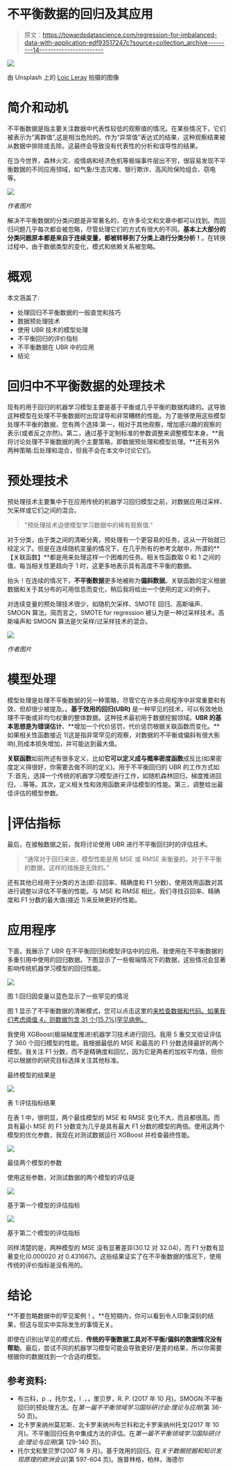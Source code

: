 # 不平衡数据的回归及其应用

> 原文：<https://towardsdatascience.com/regression-for-imbalanced-data-with-application-edf93517247c?source=collection_archive---------14----------------------->

![](img/e45b21715b2d3d7dc61f4ee793f3e8e0.png)

由 Unsplash 上的 [Loic Leray](https://unsplash.com/@loicleray) 拍摄的图像

# 简介和动机

不平衡数据是指主要关注数据中代表性较低的观察值的情况。在某些情况下，它们被表示为“离群值”,这是相当危险的。作为“异常值”表达式的结果，这种观察结果被从数据中排除或去除。这最终会导致没有代表性的分析和误导性的结果。

在当今世界，森林火灾、疫情病和经济危机等极端事件层出不穷，很容易发现不平衡数据的不同应用领域，如气象/生态灾难、银行欺诈、高风险保险组合、窃电等。

![](img/fb5e81ab75d8b748fb47479b6e3b5942.png)

*作者图片*

解决不平衡数据的分类问题是非常著名的，在许多论文和文章中都可以找到。而回归问题几乎每次都会被忽略，尽管处理它们的方式有很大的不同。**基本上大部分的分类问题原本都是来自于连续变量，都被转移到了分类上进行分类分析！**。在转换过程中，由于数据类型的变化，模式和依赖关系被忽略。

# 概观

本文涵盖了:

*   处理回归不平衡数据的一般直觉和技巧
*   数据预处理技术
*   使用 UBR 技术的模型处理
*   不平衡回归的评价指标
*   不平衡数据在 UBR 中的应用
*   结论

# 回归中不平衡数据的处理技术

现有的用于回归的机器学习模型主要是基于平衡或几乎平衡的数据构建的。这导致这种模型在处理不平衡数据时出现误导和非常糟糕的性能。为了能够使用这些模型处理不平衡的数据，您有两个选择:第一，相对于其他观察，增加感兴趣的观察的表示(或者反之亦然)。第二，通过基于定制标准的参数调整来调整模型本身。**我将讨论处理不平衡数据的两个主要策略，即数据预处理和模型处理。**还有另外两种策略:后处理和混合，但我不会在本文中讨论它们。

# 预处理技术

预处理技术主要集中于在应用传统的机器学习回归模型之前，对数据应用过采样、欠采样或它们之间的混合。

> "预处理技术迫使模型学习数据中的稀有观察值."

对于分类，由于类之间的清晰分离，预处理有一个更容易的任务，这从一开始就已经定义了。但是在连续随机变量的情况下，在几乎所有的参考文献中，所谓的**【关联函数】**都是用来处理这样一个困难的任务。相关性函数取 0 和 1 之间的值，每当相关性更趋向于 1 时，这更多地表示具有高度不平衡的数据。

抬头！在连续的情况下，**不平衡数据**更多地被称为**偏斜数据**。关联函数的定义根据数据和关于其分布的可用信息而变化，稍后我将给出一个使用的定义的例子。

对连续变量的预处理技术很少，如随机欠采样、SMOTE 回归、高斯噪声、SMOGN 算法。简而言之，SMOTE for regression 被认为是一种过采样技术。高斯噪声和 SMOGN 算法是欠采样/过采样技术的混合。

![](img/64799258974ee144928098cccaad4a6e.png)

*作者图片*

# 模型处理

模型处理是处理不平衡数据的另一种策略，尽管它在许多应用程序中非常重要和有效，但却很少被提及。。**基于效用的回归(UBR)** 是一种罕见的技术，可以有效地处理不平衡或非均匀权重的整体数据。这种技术最初用于数据挖掘领域。**UBR 的基本思想是为错误估计**、**增加一个代价惩罚，代价惩罚根据关联函数而变化。**如果相关性函数接近 1(这是指非常罕见的观察，对数据的不平衡或偏斜有很大影响),则成本损失增加，并可能达到最大值。

**关联函数**如前所述有很多定义，比如**它可以定义成与概率密度函数**成反比(如果密度定义得很好，你需要去做不同的定义)。用于不平衡回归的 UBR 的工作方式如下:首先，选择一个传统的机器学习模型进行工作，如随机森林回归，梯度推进回归，..等等。其次，定义相关性和效用函数来评估模型的性能。第三，调整给出最佳评估的模型参数。

# |评估指标

最后，在接触数据之前，我将讨论使用 UBR 进行不平衡回归时的评估技术。

> “通常对于回归来说，模型性能是用 MSE 或 RMSE 来衡量的。对于不平衡的数据，这样的措施是无效的。”

还有其他已经用于分类的方法(即:召回率、精确度和 F1 分数)，使用效用函数对其进行调整以评估不平衡的性能。与 MSE 和 RMSE 相比，我们寻找召回率、精确度和 F1 分数的最大值(接近 1)来反映更好的性能。

# 应用程序

下面，我展示了 UBR 在不平衡回归和模型评估中的应用。我使用在不平衡数据的多重引用中使用的回归数据。下图显示了一些极端情况下的数据，这些情况会显著影响传统机器学习模型的回归性能。

![](img/6cbd60132e295f35b3dbce48ac2a3156.png)

图 1:回归因变量以蓝色显示了一些罕见的情况

图 1 显示了不平衡数据的清晰模式，您可以点击这里的[来检查数据和代码。如果我们考虑阈值 4，则数据包含 31 个(15.7%)罕见病例。](https://github.com/hananahmed1/ML-Regression-for-imbalaced-data)

我使用 XGBoost(极端梯度推进)机器学习技术进行回归。我用 5 重交叉验证评估了 360 个回归模型的性能。我根据最低的 MSE 和最高的 F1 分数选择最好的两个模型。我关注 F1 分数，而不是精确度和回忆，因为它是两者的加权平均值，但你可以根据你的研究目标选择关注其他标准。

最终模型的结果是

![](img/8a45f80671563c36dc82b687720037c4.png)

表 1:评估指标结果

在表 1 中，很明显，两个最佳模型的 MSE 和 RMSE 变化不大，而且都很高。而具有最小 MSE 的 F1 分数变为几乎是具有最大 F1 分数的模型的两倍。使用这两个模型的优化参数，我现在对测试数据运行 XGBoost 并检查最终性能。

![](img/8afb528eaf2618d6999433cd0d20987c.png)

最佳两个模型的参数

使用这些参数，对测试数据的两个模型的评估是

![](img/0c0674c9a8052ae3b2504e54e1ede161.png)

基于第一个模型的评估指标

![](img/2469cf65e1ba0af32f9001a9eef945ad.png)

基于第二个模型的评估指标

同样清楚的是，两种模型的 MSE 没有显著差异(30.12 对 32.04)，而 F1 分数有显著变化(0.000020 对 0.431667)。这些结果证实了在不平衡数据的情况下，使用传统的评价指标是没有用的。

# 结论

**不要忽略数据中的罕见案例！。**在短期内，你可以看到令人印象深刻的结果，但这与现实中实际发生的事情无关。

即使在识别出罕见的模式后，**传统的平衡数据工具对不平衡/偏斜的数据情况没有帮助**。最后，尝试不同的机器学习模型可能会导致更好/更差的结果，所以你需要根据你的数据找到一个合适的模型。

## 参考资料:

*   布兰科，p .，托尔戈，l .，，里贝罗，R. P. (2017 年 10 月)。SMOGN:不平衡回归的预处理方法。在*第一届不平衡领域学习国际研讨会:理论与应用*(第 36-50 页)。
*   北卡罗来纳州莫尼斯、北卡罗来纳州布兰科和北卡罗来纳州托戈(2017 年 10 月)。不平衡回归任务中集成方法的评估。在*第一届不平衡领域学习国际研讨会:理论与应用*(第 129-140 页)。
*   托尔戈和里贝罗(2007 年 9 月)。基于效用的回归。在*关于数据挖掘和知识发现原理的欧洲会议*(第 597-604 页)。施普林格，柏林，海德尔